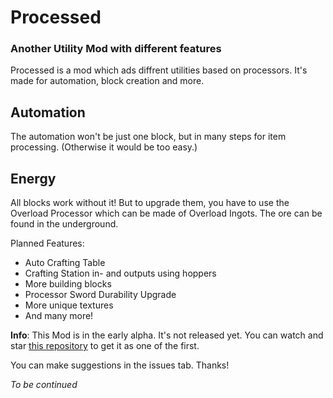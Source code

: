 # Processed
### Another Utility Mod with different features

Processed is a mod which ads diffrent utilities based on processors. It's made for automation, block creation and more. 

## Automation
The automation won't be just one block, but in many steps for item processing. (Otherwise it would be too easy.)

## Energy
All blocks work without it! But to upgrade them, you have to use the Overload Processor which can be made of Overload Ingots. The ore can be found in the underground.

Planned Features:
- Auto Crafting Table
- Crafting Station in- and outputs using hoppers
- More building blocks
- Processor Sword Durability Upgrade
- More unique textures
- And many more!

**Info**: This Mod is in the early alpha. It's not released yet. You can watch and star [this repository](https://github.com/processed/processed) to get it as one of the first.

You can make suggestions in the issues tab. Thanks!

_To be continued_
